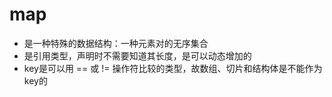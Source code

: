 # map
- 是一种特殊的数据结构：一种元素对的无序集合
- 是引用类型，声明时不需要知道其长度，是可以动态增加的
- key是可以用 == 或 != 操作符比较的类型，故数组、切片和结构体是不能作为key的